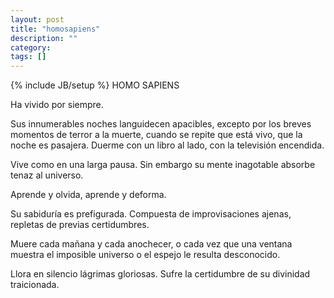 ```yaml
---
layout: post
title: "homosapiens"
description: ""
category:
tags: []
---
```

{% include JB/setup %}
HOMO SAPIENS


Ha vivido por siempre.

Sus innumerables noches languidecen apacibles,
excepto por los breves momentos de terror a la muerte,
cuando se repite que está vivo, que la noche es pasajera.
Duerme con un libro al lado, con la televisión encendida.

Vive como en una larga pausa.
Sin embargo su mente inagotable
absorbe tenaz al universo.

Aprende y olvida, aprende y deforma.

Su sabiduría es prefigurada.
Compuesta de improvisaciones ajenas, repletas de previas certidumbres.

Muere cada mañana y cada anochecer,
o cada vez que una ventana muestra el imposible universo o el espejo le resulta desconocido.

Llora en silencio lágrimas gloriosas.
Sufre la certidumbre de su divinidad traicionada.
